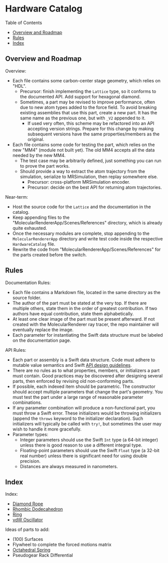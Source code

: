 # Hardware Catalog

Table of Contents
- [Overview and Roadmap](#overview-and-roadmap)
- [Rules](#rules)
- [Index](#index)

## Overview and Roadmap

Overview:
- Each file contains some carbon-center stage geometry, which relies on "HDL".
  - Precursor: finish implementing the `Lattice` type, so it conforms to the documented API. Add support for hexagonal diamond.
  - Sometimes, a part may be revised to improve performance, often due to new atom types added to the force field. To avoid breaking existing assemblies that use this part, create a new part. It has the same name as the previous one, but with `_V2` appended to it.
      - If used very often, this scheme may be refactored into an API accepting version strings. Prepare for this change by making subsequent versions have the same properties/members as the original.
- Each file contains some code for testing the part, which relies on the new "MM4" (module not built yet). The old MM4 accepts all the data needed by the new MM4.
  - The test case may be arbitrarily defined, just something you can run to prove the part works.
  - Should provide a way to extract the atom trajectory from the simulation, serialize to MRSimulation, then replay somewhere else.
    - Precursor: cross-platform MRSimulation encoder.
    - Precursor: decide on the best API for returning atom trajectories.

Near-term:
- Host the source code for the `Lattice` and the documentation in the catalog.
- Keep appending files to the "MolecularRendererApp/Scenes/References" directory, which is already quite exhausted.
- Once the necessary modules are complete, stop appending to the `MolecularRendererApp` directory and write test code inside the respective `HardwareCatalog` file.
- Rewrite the code from "MolecularRendererApp/Scenes/References" for the parts created before the switch.

## Rules

Documentation Rules:
- Each file contains a Markdown file, located in the same directory as the source folder.
- The author of the part must be stated at the very top. If there are multiple others, state them in the order of greatest contribution. If two authors have equal contribution, state them alphabetically.
- At least one clear image of the part must be present afterward. If not created with the MolecularRenderer ray tracer, the repo maintainer will eventually replace the image.
- Each parameter for instantiating the Swift data structure must be labeled on the documentation page.

API Rules:
- Each part or assembly is a Swift data structure. Code must adhere to mutable value semantics and Swift [API design guidelines](https://www.swift.org/documentation/api-design-guidelines).
- There are no rules as to what properties, members, or initializers a part must contain. Good practices may be discovered after designing several parts, then enforced by revising old non-conforming parts.
- If possible, each indexed item should be parametric. The constructor should accept multiple parameters that change the part's geometry. You must test the part under a large range of reasonable parameter combinations.
- If any parameter combination will produce a non-functional part, you must throw a Swift error. These initializers would be throwing initializers (append the `throws` keyword to the initializer declaration). Such initializers will typically be called with `try!`, but sometimes the user may wish to handle it more gracefully.
- Parameter types:
  - Integer parameters should use the Swift `Int` type (a 64-bit integer) unless there is good reason to use a different integral type.
  - Floating-point parameters should use the Swift `Float` type (a 32-bit real number) unless there is significant need for using double precision.
  - Distances are always measured in nanometers.

## Index

Index:
- [Diamond Rope](./DiamondRope)
- [Rhombic Dodecahedron](./RhombicDodecahedron)
- [Ring](./Ring)
- [vdW Oscillator](./VdwOscillator)

Ideas of parts to add:
- (100) Surfaces
- Flywheel to complete the forced motions matrix
- [Octahedral Spring](./OctahedralSpring)
- Pseudogear Rack Differential
